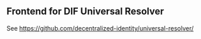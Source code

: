 Frontend for DIF Universal Resolver
-----------------------------------

See https://github.com/decentralized-identity/universal-resolver/
